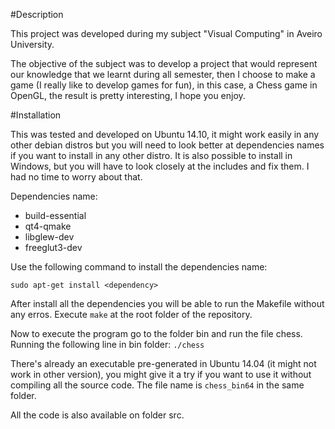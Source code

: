 #Description

This project was developed during my subject "Visual Computing" in Aveiro University.

The objective of the subject was to develop a project that would represent our knowledge that we learnt during all semester, then I choose to make a game (I really like to develop games for fun), in this case, a Chess game in OpenGL, the result is pretty interesting, I hope you enjoy.

#Installation

This was tested and developed on Ubuntu 14.10, it might work easily in any other debian distros but you will need to look better at dependencies names if you want to install in any other distro. It is also possible to install in Windows, but you will have to look closely at the includes and fix them. I had no time to worry about that.

Dependencies name:
* build-essential
* qt4-qmake
* libglew-dev
* freeglut3-dev

Use the following command to install the dependencies name:
```
sudo apt-get install <dependency>
```

After install all the dependencies you will be able to run the Makefile without any erros.
Execute ``` make ``` at the root folder of the repository.

Now to execute the program go to the folder bin and run the file chess.
Running the following line in bin folder: ``` ./chess ```

There's already an executable pre-generated in Ubuntu 14.04 (it might not work in other version), you might give it a try if you want to use it without compiling all the source code. The file name is ``` chess_bin64 ``` in the same folder.

All the code is also available on folder src.
